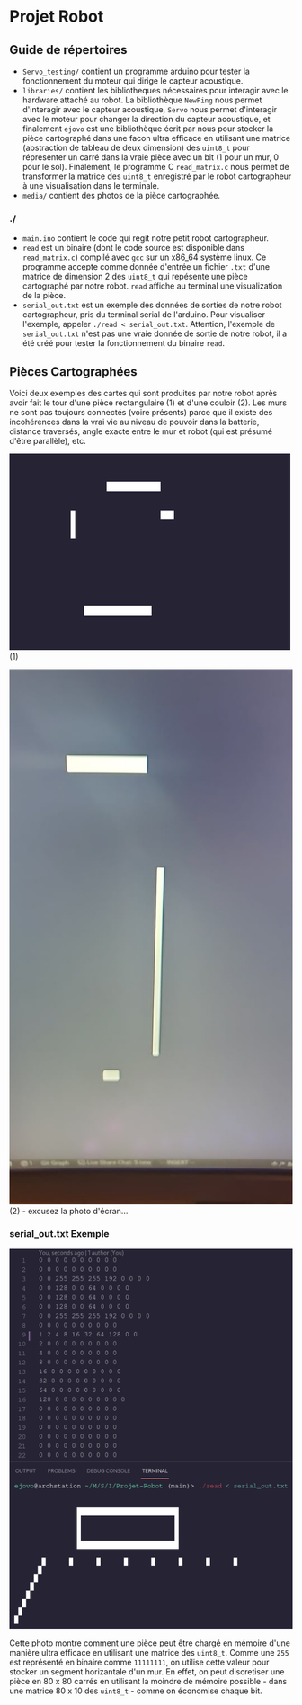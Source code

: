 # Projet Robot

## Guide de répertoires
- `Servo_testing/` contient un programme arduino pour tester la fonctionnement du moteur qui dirige le capteur acoustique.
- `libraries/` contient les bibliotheques nécessaires pour interagir avec le hardware attaché au robot. La bibliothèque `NewPing` nous permet d'interagir avec le capteur acoustique, `Servo` nous permet d'interagir avec le moteur pour changer la direction du capteur acoustique, et finalement `ejovo` est une bibliothèque écrit par nous pour stocker la pièce cartographé dans une facon ultra efficace en utilisant une matrice (abstraction de tableau de deux dimension) des `uint8_t` pour répresenter un carré dans la vraie pièce avec un bit (1 pour un mur, 0 pour le sol). Finalement, le programme C `read_matrix.c` nous permet de transformer la matrice des `uint8_t` enregistré par le robot cartographeur à une visualisation dans le terminale.
- `media/` contient des photos de la pièce cartographée.

### ./
- `main.ino` contient le code qui régit notre petit robot cartographeur.
- `read` est un binaire (dont le code source est disponible dans `read_matrix.c`) compilé avec `gcc` sur un x86_64 système linux. Ce programme accepte comme donnée d'entrée un fichier `.txt` d'une matrice de dimension 2 des `uint8_t` qui repésente une pièce cartographé par notre robot. `read` affiche au terminal une visualization de la pièce.
- `serial_out.txt` est un exemple des données de sorties de notre robot cartographeur, pris du terminal serial de l'arduino. Pour visualiser l'exemple, appeler `./read < serial_out.txt`. Attention, l'exemple de `serial_out.txt` n'est pas une vraie donnée de sortie de notre robot, il a été créé pour tester la fonctionnement du binaire `read`.

## Pièces Cartographées

Voici deux exemples des cartes qui sont produites par notre robot après avoir fait le tour d'une pièce rectangulaire (1) et d'une couloir (2). Les murs ne sont pas toujours connectés (voire présents) parce que il existe des incohérences dans la vrai vie au niveau de pouvoir dans la batterie, distance traversés, angle exacte entre le mur et robot (qui est présumé d'être parallèle), etc.

![4-walled room](./media/4_walls.png)
(1)

![3-walled room](./media/3_walls.jpg)
(2) - excusez la photo d'écran...

### serial_out.txt Exemple

![serial_out.txt exemple](./media/sample_out.png)

Cette photo montre comment une pièce peut être chargé en mémoire d'une manière ultra efficace en utilisant une matrice des `uint8_t`. Comme une `255` est représenté en binaire comme `11111111`, on utilise cette valeur pour stocker un segment horizantale d'un mur. En effet, on peut discretiser une pièce en 80 x 80 carrés en utilisant la moindre de mémoire possible - dans une matrice 80 x 10 des `uint8_t` - comme on économise chaque bit.